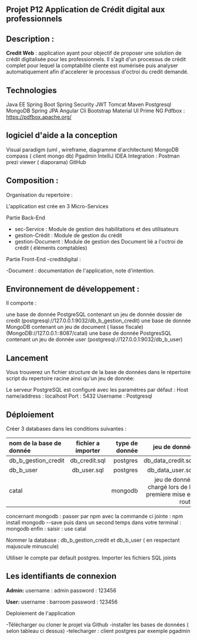 Projet P12 Application de Crédit digital aux professionnels
-------------------

Description : 
-------------------
**Credit Web** : application ayant pour objectif de proposer une solution de crédit digitalisée pour les professionnels.
Il s'agit d'un processus de crédit complet pour lequel la comptabilité cliente est numérisée puis analyser automatiquement afin 
d'accelerer le processus d'octroi du credit demandé.


Technologies
-------------------

Java EE
Spring Boot
Spring Security
JWT 
Tomcat 
Maven
Postgresql
MongoDB
Spring JPA
Angular Cli
Bootstrap
Material UI
Prime NG
Pdfbox : https://pdfbox.apache.org/


logiciel d'aide a la conception 
-------------------
Visual paradigm (uml , wireframe, diagramme d'architecture)
MongoDB compass ( client mongo db)
Pgadmin
IntelliJ IDEA
Integration : Postman
prezi viewer ( diaporama)
GitHub




Composition : 
-------------------
Organisation du repertoire :

L'application est crée en 3 Micro-Services

Partie Back-End
- sec-Service : Module de gestion des habilitations et des utilisateurs 
- gestion-Crédit : Module de gestion du crédit 
- gestion-Document : Module de gestion des Document lié a l'octroi de crédit ( éléments comptables)

Partie Front-End
-creditdigital : 

-Document : documentation de l'application, note d'intention.


Environnement de développement :
-------------------


Il comporte :

une base de donnée PostgreSQL contenant un jeu de donnée dossier de credit (postgresql://127.0.0.1:9032/db_b_gestion_credit)
une base de donnée MongoDB contenant un jeu de document ( liasse fiscale) (MongoDB://127.0.0.1::8087/catal)
une base de donnée PostgresSQL contenant un jeu de donnée user (postgresql://127.0.0.1:9032/db_b_user)


Lancement
-------------------

Vous trouverez un fichier structure de la base de données dans le répertoire script du repertoire racine  ainsi qu'un jeu de donnée:

Le serveur PostgreSQL est configuré avec les paramètres par défaut : Host name/address : localhost Port : 5432 Username : Postgresql 

Déploiement
-------------------

Créer 3 databases dans les conditions suivantes  :

| nom de la base de donnée       |     fichier a importer      |        type de donnée | jeu de donnée |
| :------------ | :-------------: | -------------: |-------------: |
| db_b_gestion_credit       |     db_credit.sql     |        postgres |db_data_credit.sql|
| db_b_user     |   db_user.sql    |      postgres | db_data_user.sql
| catal        |           |         mongodb | jeu de donnée chargé lors de la premiere mise en route |


concernant mongodb : passer par npm avec la commande ci jointe : npm install mongodb --save 
puis dans un second temps dans votre terminal : mongodb 
enfin : saisir : use catal

Nommer la database : db_b_gestion_credit et  db_b_user ( en respectant majuscule minuscule)

Utiliser le compte par default postgres. Importer les fichiers SQL joints


Les identifiants de connexion
-------------------

**Admin:** 
username : admin
password : 123456

**User:**
username : barroom
password : 123456

Deploiement de l'application 

-Télécharger ou cloner le projet via Github
-installer les bases de données ( selon tableau ci dessus)
-telecharger : client postgres par exemple pgadmin 


